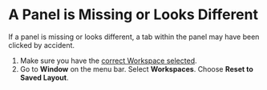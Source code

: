 # A Panel is Missing or Looks Different

If a panel is missing or looks different, a tab within the panel may have been clicked by accident.

1. Make sure you have the [correct Workspace selected](/troubleshooting/all-of-the-panels-are-in-different-places.md).
2. Go to **Window** on the menu bar. Select **Workspaces**. Choose **Reset to Saved Layout**. 



